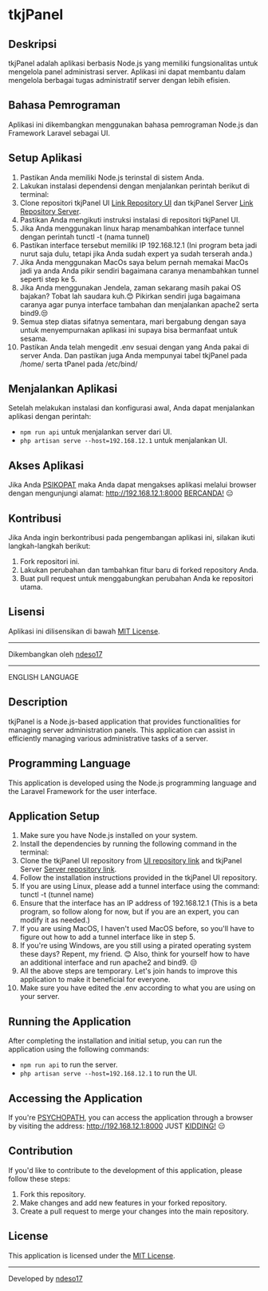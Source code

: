 # tkjPanel

## Deskripsi

tkjPanel adalah aplikasi berbasis Node.js yang memiliki fungsionalitas untuk mengelola panel administrasi server. Aplikasi ini dapat membantu dalam mengelola berbagai tugas administratif server dengan lebih efisien.

## Bahasa Pemrograman

Aplikasi ini dikembangkan menggunakan bahasa pemrograman Node.js dan Framework Laravel sebagai UI.

## Setup Aplikasi

1. Pastikan Anda memiliki Node.js terinstal di sistem Anda.
2. Lakukan instalasi dependensi dengan menjalankan perintah berikut di terminal:
3. Clone repositori tkjPanel UI [Link Repository UI](https://github.com/ndeso17/tkjPanel-UI) dan tkjPanel Server [Link Repository Server](https://github.com/ndeso17/tkjPanel).
4. Pastikan Anda mengikuti instruksi instalasi di repositori tkjPanel UI.
5. Jika Anda menggunakan linux harap menambahkan interface tunnel dengan perintah tunctl -t (nama tunnel)
6. Pastikan interface tersebut memiliki IP 192.168.12.1 (Ini program beta jadi nurut saja dulu, tetapi jika Anda sudah expert ya sudah terserah anda.)
7. Jika Anda menggunakan MacOs saya belum pernah memakai MacOs jadi ya anda Anda pikir sendiri bagaimana caranya menambahkan tunnel seperti step ke 5.
8. Jika Anda menggunakan Jendela, zaman sekarang masih pakai OS bajakan? Tobat lah saudara kuh.😊 Pikirkan sendiri juga bagaimana caranya agar punya interface tambahan dan menjalankan apache2 serta bind9.😒
9. Semua step diatas sifatnya sementara, mari bergabung dengan saya untuk menyempurnakan aplikasi ini supaya bisa bermanfaat untuk sesama.
10. Pastikan Anda telah mengedit .env sesuai dengan yang Anda pakai di server Anda. Dan pastikan juga Anda mempunyai tabel tkjPanel pada /home/ serta tPanel pada /etc/bind/

## Menjalankan Aplikasi

Setelah melakukan instalasi dan konfigurasi awal, Anda dapat menjalankan aplikasi dengan perintah:

- `npm run api` untuk menjalankan server dari UI.
- `php artisan serve --host=192.168.12.1` untuk menjalankan UI.

## Akses Aplikasi

Jika Anda [PSIKOPAT](https://en.wikipedia.org/wiki/Psychopathy) maka Anda dapat mengakses aplikasi melalui browser dengan mengunjungi alamat: http://192.168.12.1:8000 [BERCANDA!](https://id.wiktionary.org/wiki/bercanda) 😑

## Kontribusi

Jika Anda ingin berkontribusi pada pengembangan aplikasi ini, silakan ikuti langkah-langkah berikut:

1. Fork repositori ini.
2. Lakukan perubahan dan tambahkan fitur baru di forked repository Anda.
3. Buat pull request untuk menggabungkan perubahan Anda ke repositori utama.

## Lisensi

Aplikasi ini dilisensikan di bawah [MIT License](LICENSE).

---

Dikembangkan oleh [ndeso17](https://www.facebook.com/khilmyfr17/)

---

ENGLISH LANGUAGE

## Description

tkjPanel is a Node.js-based application that provides functionalities for managing server administration panels. This application can assist in efficiently managing various administrative tasks of a server.

## Programming Language

This application is developed using the Node.js programming language and the Laravel Framework for the user interface.

## Application Setup

1. Make sure you have Node.js installed on your system.
2. Install the dependencies by running the following command in the terminal:
3. Clone the tkjPanel UI repository from [UI repository link](https://github.com/ndeso17/tkjPanel-UI) and tkjPanel Server [Server repository link](https://github.com/ndeso17/tkjPanel).
4. Follow the installation instructions provided in the tkjPanel UI repository.
5. If you are using Linux, please add a tunnel interface using the command: tunctl -t (tunnel name)
6. Ensure that the interface has an IP address of 192.168.12.1 (This is a beta program, so follow along for now, but if you are an expert, you can modify it as needed.)
7. If you are using MacOS, I haven't used MacOS before, so you'll have to figure out how to add a tunnel interface like in step 5.
8. If you're using Windows, are you still using a pirated operating system these days? Repent, my friend. 😊 Also, think for yourself how to have an additional interface and run apache2 and bind9. 😒
9. All the above steps are temporary. Let's join hands to improve this application to make it beneficial for everyone.
10. Make sure you have edited the .env according to what you are using on your server.

## Running the Application

After completing the installation and initial setup, you can run the application using the following commands:

- `npm run api` to run the server.
- `php artisan serve --host=192.168.12.1` to run the UI.

## Accessing the Application

If you're [PSYCHOPATH](https://en.wikipedia.org/wiki/Psychopathy), you can access the application through a browser by visiting the address: http://192.168.12.1:8000 JUST [KIDDING!](https://en.wiktionary.org/wiki/bercanda) 😑

## Contribution

If you'd like to contribute to the development of this application, please follow these steps:

1. Fork this repository.
2. Make changes and add new features in your forked repository.
3. Create a pull request to merge your changes into the main repository.

## License

This application is licensed under the [MIT License](LICENSE).

---

Developed by [ndeso17](https://www.facebook.com/khilmyfr17/)
